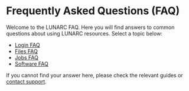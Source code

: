 # Frequently Asked Questions (FAQ)

Welcome to the LUNARC FAQ. Here you will find answers to common questions about using LUNARC resources. Select a topic below:

- [Login FAQ](manual_faq_login.md)
- [Files FAQ](manual_faq_files.md)
- [Jobs FAQ](manual_faq_jobs.md)
- [Software FAQ](manual_faq_software.md)

If you cannot find your answer here, please check the relevant guides or [contact support](../../about/contact.md).
